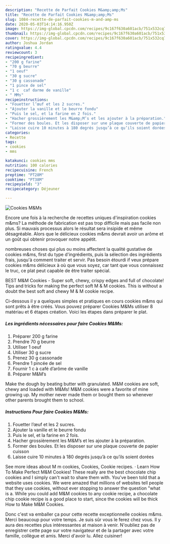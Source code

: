 ```yaml
---
description: "Recette de Parfait Cookies M&amp;amp;Ms"
title: "Recette de Parfait Cookies M&amp;amp;Ms"
slug: 1084-recette-de-parfait-cookies-m-and-amp-ms
date: 2020-05-03T14:14:16.950Z
image: https://img-global.cpcdn.com/recipes/9c167f630a601acb/751x532cq70/cookies-mms-photo-principale-de-la-recette.jpg
thumbnail: https://img-global.cpcdn.com/recipes/9c167f630a601acb/751x532cq70/cookies-mms-photo-principale-de-la-recette.jpg
cover: https://img-global.cpcdn.com/recipes/9c167f630a601acb/751x532cq70/cookies-mms-photo-principale-de-la-recette.jpg
author: Joshua Jordan
ratingvalue: 4.4
reviewcount: 3
recipeingredient:
- "200 g farine"
- "70 g beurre"
- "1 oeuf"
- "30 g sucre"
- "30 g cassonade"
- "1 pince de sel"
- "1 c  caf darme de vanille"
- " MMs"
recipeinstructions:
- "Fouetter l’œuf et les 2 sucres."
- "Ajouter la vanille et le beurre fondu"
- "Puis le sel, et la farine en 2 fois."
- "Hacher grossièrement les M&amp;M’s et les ajouter à la préparation."
- "Former des boules. Et les disposer sur une plaque couverte de papier cuisson"
- "Laisse cuire 10 minutes à 180 degrés jusqu’à ce qu’ils soient dorées"
categories:
- Recette
tags:
- cookies
- mms

katakunci: cookies mms 
nutrition: 100 calories
recipecuisine: French
preptime: "PT28M"
cooktime: "PT38M"
recipeyield: "3"
recipecategory: Déjeuner

---
```



![Cookies M&amp;Ms](https://img-global.cpcdn.com/recipes/9c167f630a601acb/751x532cq70/cookies-mms-photo-principale-de-la-recette.jpg)

Encore une fois à la recherche de recettes uniques d'inspiration cookies m&amp;ms? La méthode de fabrication est pas trop difficile mais pas facile non plus. Si mauvais processus alors le résultat sera insipide et même désagréable. Alors que le délicieux cookies m&amp;ms devrait avoir un arôme et un goût qui obtenir provoquer notre appétit.

nombreuses choses qui plus ou moins affectent la qualité gustative de cookies m&amp;ms, first du type d'ingrédients, puis la sélection des ingrédients frais, jusqu'à comment traiter et servir. Pas besoin étourdi if veux prépare cookies m&amp;ms délicieux à où que vous soyez, car tant que vous connaissez le truc, ce plat peut capable de être traiter spécial.

BEST M&amp;M Cookies - Super soft, chewy, crispy edges and full of chocolate! Tips and tricks for making the perfect soft M &amp; M cookies. This is without a doubt the best soft and chewy M &amp; M cookie recipe.


Ci-dessous il y a quelques simples et pratiques en cours cookies m&amp;ms qui sont prêts à être créés. Vous pouvez préparer Cookies M&amp;Ms utiliser 8 matériau et 6 étapes création. Voici les étapes dans préparer le plat.

<!--inarticleads1-->

##### Les ingrédients nécessaires pour faire Cookies M&amp;Ms:

1. Préparer 200 g farine
1. Prendre 70 g beurre
1. Utiliser 1 oeuf
1. Utiliser 30 g sucre
1. Prenez 30 g cassonade
1. Prendre 1 pincée de sel
1. Fournir 1 c à café d’arôme de vanille
1. Préparer  M&amp;M’s


Make the dough by beating butter with granulated. M&amp;M cookies are soft, chewy and loaded with M&amp;Ms! M&amp;M cookies were a favorite of mine growing up. My mother never made them or bought them so whenever other parents brought them to school. 

<!--inarticleads2-->

##### Instructions Pour faire Cookies M&amp;Ms:

1. Fouetter l’œuf et les 2 sucres.
1. Ajouter la vanille et le beurre fondu
1. Puis le sel, et la farine en 2 fois.
1. Hacher grossièrement les M&amp;M’s et les ajouter à la préparation.
1. Former des boules. Et les disposer sur une plaque couverte de papier cuisson
1. Laisse cuire 10 minutes à 180 degrés jusqu’à ce qu’ils soient dorées


See more ideas about M m cookies, Cookies, Cookie recipes. · Learn How To Make Perfect M&amp;M Cookies! These really are the best chocolate chip cookies and I simply can&#39;t wait to share them with. You&#39;ve been told that a website uses cookies. We were amazed that millions of websites tell people that they use cookies, without ever stopping to answer the question &#34;what is a. While you could add M&amp;M cookies to any cookie recipe, a chocolate chip cookie recipe is a good place to start, since the cookies will be thick How to Make M&amp;M Cookies. 


Donc c'est va emballer ça pour cette recette exceptionnelle cookies m&amp;ms. Merci beaucoup pour votre temps. Je suis sûr vous le ferez chez vous. Il y aura des recettes plus  intéressantes at maison à venir. N'oubliez pas de enregistrer cette page sur votre navigateur et de la partager avec votre famille, collègue et amis. Merci d'avoir lu. Allez cuisiner!
